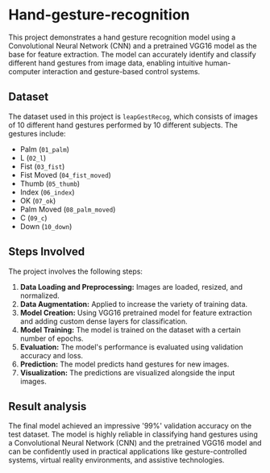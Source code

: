 # Hand-gesture-recognition
This project demonstrates a hand gesture recognition model using a Convolutional Neural Network (CNN) and a pretrained VGG16 model as the base for feature extraction. The model can accurately identify and classify different hand gestures from image data, enabling intuitive human-computer interaction and gesture-based control systems.

## Dataset
The dataset used in this project is `leapGestRecog`, which consists of images of 10 different hand gestures performed by 10 different subjects. The gestures include:
- Palm (`01_palm`)
- L (`02_l`)
- Fist (`03_fist`)
- Fist Moved (`04_fist_moved`)
- Thumb (`05_thumb`)
- Index (`06_index`)
- OK (`07_ok`)
- Palm Moved (`08_palm_moved`)
- C (`09_c`)
- Down (`10_down`)

## Steps Involved
  The project involves the following steps:
1. **Data Loading and Preprocessing:**  Images are loaded, resized, and normalized.
2. **Data Augmentation:**  Applied to increase the variety of training data.
3. **Model Creation:**  Using VGG16 pretrained model for feature extraction and adding custom dense layers for classification.
4. **Model Training:**  The model is trained on the dataset with a certain number of epochs.
5. **Evaluation:**  The model's performance is evaluated using validation accuracy and loss.
6. **Prediction:**  The model predicts hand gestures for new images.
7. **Visualization:**  The predictions are visualized alongside the input images.

## Result analysis
The final model achieved an impressive '99%' validation accuracy on the test dataset. The model is highly reliable in classifying hand gestures using a Convolutional Neural Network (CNN) and the pretrained VGG16 model and can be confidently used in practical applications like gesture-controlled systems, virtual reality environments, and assistive technologies.
